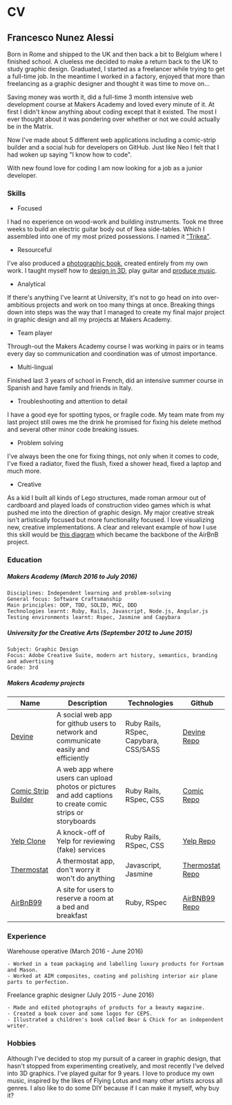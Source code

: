 # CV
## Francesco Nunez Alessi
Born in Rome and shipped to the UK and then back a bit to Belgium where I finished school. A clueless me decided to make a return back to the UK to study graphic design. Graduated, I started as a freelancer while trying to get a full-time job. In the meantime I worked in a factory, enjoyed that more than freelancing as a graphic designer and thought it was time to move on...

Saving money was worth it, did a full-time 3 month intensive web development course at Makers Academy and loved every minute of it. At first I didn't know anything about coding except that it existed. The most I ever thought about it was pondering over whether or not we could actually be in the Matrix.

Now I've made about 5 different web applications including a comic-strip builder and a social hub for developers on GitHub. Just like Neo I felt that I had woken up saying "I know how to code".

With new found love for coding I am now looking for a job as a junior developer.

### Skills

- Focused

I had no experience on wood-work and building instruments. Took me three weeks to build an electric guitar body out of Ikea side-tables. Which I assembled into one of my most prized possessions. I named it ["Trikea"](https://www.behance.net/gallery/31988285/Trikea-Old-IKEA-furniture-put-to-good-use).

- Resourceful

I've also produced a [photographic book](https://www.behance.net/gallery/32004029/Transiendence), created entirely from my own work. I taught myself how to [design in 3D](https://www.behance.net/gallery/32002401/3D-Modelling-With-Blender), play guitar and [produce music](https://soundcloud.com/temka1991).

- Analytical

If there's anything I've learnt at University, it's not to go head on into over-ambitious projects and work on too many things at once. Breaking things down into steps was the way that I managed to create my final major project in graphic design and all my projects at Makers Academy.

- Team player

Through-out the Makers Academy course I was working in pairs or in teams every day so communication and coordination was of utmost importance.

- Multi-lingual

Finished last 3 years of school in French, did an intensive summer course in Spanish and have family and friends in Italy.

- Troubleshooting and attention to detail

I have a good eye for spotting typos, or fragile code. My team mate from my last project still owes me the drink he promised for fixing his delete method and several other minor code breaking issues.

- Problem solving

I've always been the one for fixing things, not only when it comes to code, I've fixed a radiator, fixed the flush, fixed a shower head, fixed a laptop and much more.

- Creative

As a kid I built all kinds of Lego structures, made roman armour out of cardboard and played loads of construction video games which is what pushed me into the direction of graphic design. My major creative streak isn't artistically focused but more functionality focused. I love visualizing new, creative implementations. A clear and relevant example of how I use this skill would be [this diagram](https://drive.google.com/file/d/0B8j1h64XKkhAdml1U0JsYWEzUE0/view?usp=sharing) which became the backbone of the AirBnB project.

### Education

##### Makers Academy (March 2016 to July 2016)

    Disciplines: Independent learning and problem-solving
    General focus: Software Craftsmanship
    Main principles: OOP, TDD, SOLID, MVC, DDD
    Technologies learnt: Ruby, Rails, Javascript, Node.js, Angular.js
    Testing environments learnt: Rspec, Jasmine and Capybara

##### University for the Creative Arts (September 2012 to June 2015)

    Subject: Graphic Design
    Focus: Adobe Creative Suite, modern art history, semantics, branding and advertising
    Grade: 3rd

##### Makers Academy projects

| Name | Description | Technologies | Github |
|------|-------------|--------------|--------|
| [Devine](https://devine-github.herokuapp.com/) | A social web app for github users to network and communicate easily and efficiently | Ruby Rails, RSpec, Capybara, CSS/SASS | [Devine Repo](https://github.com/SocialList/devine_app) |
| [Comic Strip Builder]() | A web app where users can upload photos or pictures and add captions to create comic strips or storyboards | Ruby Rails, RSpec, CSS |[Comic Repo](https://github.com/Rob-rls/comic-builder) |
| [Yelp Clone]() | A knock-off of Yelp for reviewing (fake) services | Ruby Rails, RSpec, CSS | [Yelp Repo](https://github.com/Frunez/yalp/tree/master/yelp_clone) |
| [Thermostat]() | A thermostat app, don't worry it won't do anything | Javascript, Jasmine | [Thermostat Repo](https://github.com/Frunez/thermostat)
| [AirBnB99](https://airbnb99.herokuapp.com/) | A site for users to reserve a room at a bed and breakfast | Ruby, RSpec | [AirBNB99 Repo](https://github.com/hannako/Lab_Week) |



### Experience

Warehouse operative (March 2016 - June 2016)

    - Worked in a team packaging and labelling luxury products for Fortnam and Mason.
    - Worked at AIM composites, coating and polishing interior air plane parts to perfection.

Freelance graphic designer (July 2015 - June 2016)

    - Made and edited photographs of products for a beauty magazine.
    - Created a book cover and some logos for CEPS.
    - Illustrated a children's book called Bear & Chick for an independent writer.

### Hobbies

Although I've decided to stop my pursuit of a career in graphic design, that hasn't stopped from experimenting creatively, and most recently I've delved into 3D graphics. I've played guitar for 9 years. I love to produce my own music, inspired by the likes of Flying Lotus and many other artists across all genres. I also like to do some DIY because if I can make it myself, why buy it?  
